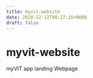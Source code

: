 ```yaml
---
title: myvit-website
date: 2020-12-12T08:27:15+0000
draft: false
---
```

# myvit-website
myVIT app landing Webpage
